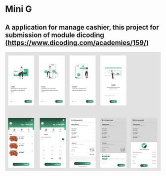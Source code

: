 # Mini G

## A application for manage cashier, this project for submission of module dicoding (https://www.dicoding.com/academies/159/)

![UI](https://raw.githubusercontent.com/dwidev/mini_g/main/.github/ui.png)
